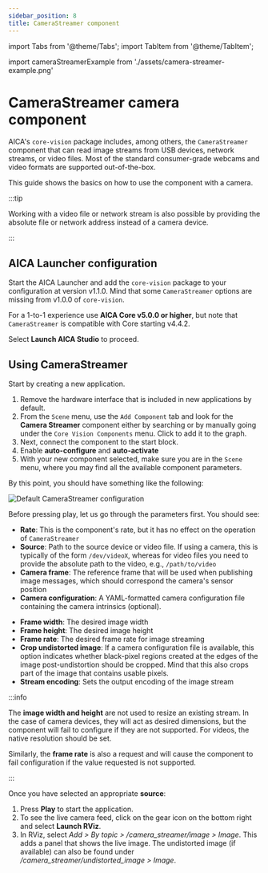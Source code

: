 ```yaml
---
sidebar_position: 8
title: CameraStreamer component
---
```


import Tabs from '@theme/Tabs';
import TabItem from '@theme/TabItem';

import cameraStreamerExample from './assets/camera-streamer-example.png'

# CameraStreamer camera component

AICA's `core-vision` package includes, among others, the `CameraStreamer` component that can read image streams from
USB devices, network streams, or video files. Most of the standard consumer-grade webcams and video formats are
supported out-of-the-box.

This guide shows the basics on how to use the component with a camera.

:::tip

Working with a video file or network stream is also possible by providing the absolute file or network address instead
of a camera device.

:::

## AICA Launcher configuration

Start the AICA Launcher and add the `core-vision` package to your configuration at version v1.1.0. Mind that some
`CameraStreamer` options are missing from v1.0.0 of `core-vision`.

For a 1-to-1 experience use **AICA Core v5.0.0 or higher**, but note that `CameraStreamer` is compatible with Core
starting v4.4.2.

Select **Launch AICA Studio** to proceed.

## Using CameraStreamer

Start by creating a new application.

1. Remove the hardware interface that is included in new applications by default.
2. From the `Scene` menu, use the `Add Component` tab and look for the **Camera Streamer** component either by searching
or by manually going under the `Core Vision Components` menu. Click to add it to the graph.
3. Next, connect the component to the start block.
4. Enable **auto-configure** and **auto-activate**
5. With your new component selected, make sure you are in the `Scene` menu, where you may find all the available
component parameters.

By this point, you should have something like the following:

<div class="text--center">
  <img src={cameraStreamerExample} alt="Default CameraStreamer configuration" />
</div>

Before pressing play, let us go through the parameters first. You should see:

- **Rate**: This is the component's rate, but it has no effect on the operation of `CameraStreamer`
- **Source**: Path to the source device or video file. If using a camera, this is typically of the form `/dev/videoX`,
whereas for video files you need to provide the absolute path to the video, e.g., `/path/to/video`
- **Camera frame**: The reference frame that will be used when publishing image messages, which should correspond the
camera's sensor position
- **Camera configuration**: A YAML-formatted camera configuration file containing the camera intrinsics (optional).
<!-- TODO: If you don't have a calibration file for your camera, you can follow our [calibration guide](./camera-calibration.md) -->
- **Frame width**: The desired image width
- **Frame height**: The desired image height
- **Frame rate**: The desired frame rate for image streaming
- **Crop undistorted image**: If a camera configuration file is available, this option indicates whether black-pixel
regions created at the edges of the image post-undistortion should be cropped. Mind that this also crops part of the
image that contains usable pixels.
- **Stream encoding**: Sets the output encoding of the image stream

:::info

The **image width and height** are not used to resize an existing stream. In the case of camera devices, they will act
as desired dimensions, but the component will fail to configure if they are not supported. For videos, the native
resolution should be set.

Similarly, the **frame rate** is also a request and will cause the component to fail configuration if the value
requested is not supported.

:::

Once you have selected an appropriate **source**:

1. Press **Play** to start the application.
2. To see the live camera feed, click on the gear icon on the bottom right and select **Launch RViz**.
3. In RViz, select _Add > By topic > /camera_streamer/image > Image_. This adds a panel that shows the live image. The undistorted image (if available) can also be found under _/camera_streamer/undistorted_image > Image_.
